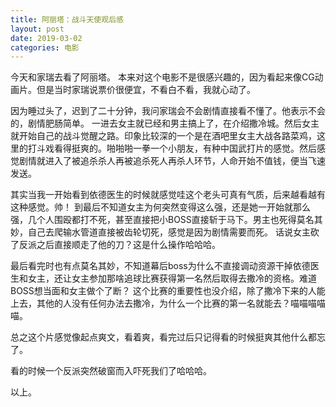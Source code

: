```yaml
---
title: 阿丽塔：战斗天使观后感
layout: post
date: 2019-03-02
categories: 电影
---
```

今天和家瑞去看了阿丽塔。 
本来对这个电影不是很感兴趣的，因为看起来像CG动画片。但是当时家瑞说票价很便宜，不看白不看，我就心动了。

因为睡过头了，迟到了二十分钟，我问家瑞会不会剧情直接看不懂了。他表示不会的，剧情肥肠简单。 
一进去女主就已经和男主搞上了，在介绍撒冷城。然后女主就开始自己的战斗觉醒之路。印象比较深的一个是在酒吧里女主大战各路菜鸡，这里的打斗戏看得挺爽的。啪啪啪一拳一个小朋友，有种中国武打片的感觉。然后感觉剧情就进入了被追杀杀人再被追杀死人再杀人环节，人命开始不值钱，便当飞速发送。 

其实当我一开始看到依德医生的时候就感觉哇这个老头可真有气质，后来越看越有这种感觉。帅！ 
到最后不知道女主为何突然变得这么强，还是她一开始就那么强，几个人围殴都打不死，甚至直接把小BOSS直接斩于马下。男主也死得莫名其妙，自己去爬输水管道直接被齿轮切死，感觉是因为剧情需要而死。 
话说女主砍了反派之后直接顺走了他的刀？这是什么操作哈哈哈。

最后看完时也有点莫名其妙，不知道幕后boss为什么不直接调动资源干掉依德医生和女主，还让女主参加那啥追球比赛获得第一名然后取得去撒冷的资格。难道BOSS想当面和女主做个了断？ 
这个比赛的重要性也没介绍，除了撒冷下来的人能上去，其他的人没有任何办法去撒冷，为什么一个比赛的第一名就能去？喵喵喵喵喵。

总之这个片感觉像起点爽文，看着爽，看完过后只记得看的时候挺爽其他什么都忘了。

看的时候一个反派突然破窗而入吓死我们了哈哈哈。

以上。
